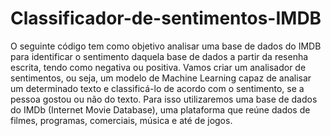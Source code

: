 # Classificador-de-sentimentos-IMDB
O seguinte código tem como objetivo analisar uma base de dados do IMDB para identificar o sentimento daquela base de dados a partir da resenha escrita, tendo como negativa ou positiva.
Vamos criar um analisador de sentimentos, ou seja, um modelo de Machine Learning capaz de analisar um determinado texto e classificá-lo de acordo com o sentimento, se a pessoa gostou ou não do texto. Para isso utilizaremos uma base de dados do IMDb (Internet Movie Database), uma plataforma que reúne dados de filmes, programas, comerciais, música e até de jogos.
